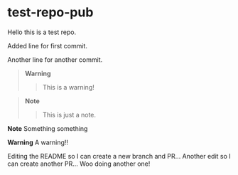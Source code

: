 # test-repo-pub

Hello this is a test repo.

Added line for first commit.

Another line for another commit.

> **Warning**
>> This is a warning!
> 

> **Note**
>> This is just a note.
> 

**Note**
Something something

**Warning**
A warning!!


Editing the README so I can create a new branch and PR...
Another edit so I can create another PR...
Woo doing another one!
